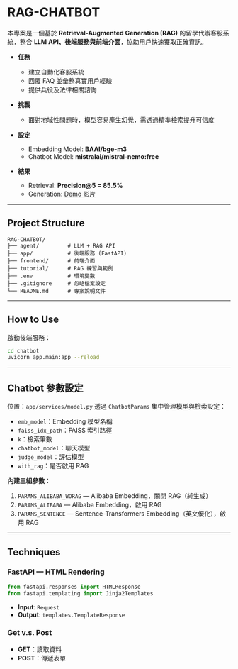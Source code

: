 # RAG-CHATBOT

本專案是一個基於 **Retrieval-Augmented Generation (RAG)** 的留學代辦客服系統，整合 **LLM API、後端服務與前端介面**，協助用戶快速獲取正確資訊。

* **任務**

  * 建立自動化客服系統
  * 回覆 FAQ 並彙整真實用戶經驗
  * 提供兵役及法律相關諮詢

* **挑戰**

  * 面對地域性問題時，模型容易產生幻覺，需透過精準檢索提升可信度

* **設定**

  * Embedding Model: **BAAI/bge-m3**
  * Chatbot Model: **mistralai/mistral-nemo\:free**

* **結果**

  * Retrieval: **Precision\@5 = 85.5%**
  * Generation: [Demo 影片](metadata/rag_chabot.mp4)

---

## Project Structure

```
RAG-CHATBOT/
├── agent/         # LLM + RAG API
├── app/           # 後端服務 (FastAPI)
├── frontend/      # 前端介面
├── tutorial/      # RAG 練習與範例
├── .env           # 環境變數
├── .gitignore     # 忽略檔案設定
└── README.md      # 專案說明文件
```

---

## How to Use

啟動後端服務：

```bash
cd chatbot
uvicorn app.main:app --reload
```

---

## Chatbot 參數設定

位置：`app/services/model.py`
透過 `ChatbotParams` 集中管理模型與檢索設定：

* `emb_model`：Embedding 模型名稱
* `faiss_idx_path`：FAISS 索引路徑
* `k`：檢索筆數
* `chatbot_model`：聊天模型
* `judge_model`：評估模型
* `with_rag`：是否啟用 RAG

**內建三組參數**：

1. `PARAMS_ALIBABA_WORAG` — Alibaba Embedding，關閉 RAG（純生成）
2. `PARAMS_ALIBABA` — Alibaba Embedding，啟用 RAG
3. `PARAMS_SENTENCE` — Sentence-Transformers Embedding（英文優化），啟用 RAG

---

## Techniques

### FastAPI — HTML Rendering

```python
from fastapi.responses import HTMLResponse
from fastapi.templating import Jinja2Templates
```

* **Input**: `Request`
* **Output**: `templates.TemplateResponse`

### Get v.s. Post

* **GET**：讀取資料
* **POST**：傳遞表單